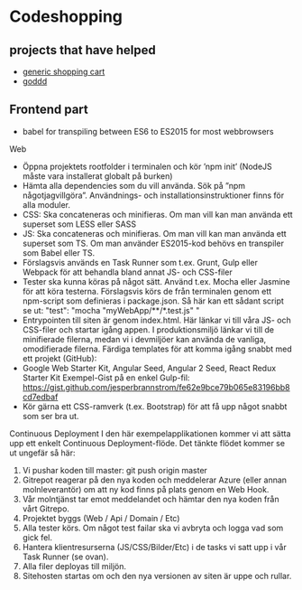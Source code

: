 # Codeshopping

## projects that have helped 

* [generic shopping cart](https://github.com/fernandez14/go-cart)
* [goddd](https://github.com/marcusolsson/goddd/blob/master/main.go)

## Frontend part

* babel for transpiling between ES6 to ES2015 for most webbrowsers

Web
*	Öppna projektets rootfolder i terminalen och kör ’npm init’ (NodeJS måste vara installerat globalt på burken)
*	Hämta alla dependencies som du vill använda. Sök på ”npm någotjagvillgöra”. Användnings- och installationsinstruktioner finns för alla moduler. 
*	CSS: Ska concateneras och minifieras. Om man vill kan man använda ett superset som LESS eller SASS
*	JS: Ska concateneras och minifieras. Om man vill kan man använda ett superset som TS. Om man använder ES2015-kod behövs en transpiler som Babel eller TS.
*	Förslagsvis används en Task Runner som t.ex. Grunt, Gulp eller Webpack för att behandla bland annat JS- och CSS-filer
*	Tester ska kunna köras på något sätt. Använd t.ex. Mocha eller Jasmine för att köra testerna. Förslagsvis körs de från terminalen genom ett npm-script som definieras i package.json. Så här kan ett sådant script se ut: 
"test": "mocha \"myWebApp/**/*.test.js\" "
*	Entrypointen till siten är genom index.html. Här länkar vi till våra JS- och CSS-filer och startar igång appen. I produktionsmiljö länkar vi till de minifierade filerna, medan vi i devmiljöer kan använda de vanliga, omodifierade filerna.
Färdiga templates för att komma igång snabbt med ett projekt (GitHub): 
*	Google Web Starter Kit, Angular Seed, Angular 2 Seed, React Redux Starter Kit
Exempel-Gist på en enkel Gulp-fil: https://gist.github.com/jesperbrannstrom/fe62e9bce79b065e83196bb8cd7edbaf
*	Kör gärna ett CSS-ramverk (t.ex. Bootstrap) för att få upp något snabbt som ser bra ut.

Continuous Deployment
I den här exempelapplikationen kommer vi att sätta upp ett enkelt Continuous Deployment-flöde. Det tänkte flödet kommer se ut ungefär så här:
1.	Vi pushar koden till master: git push origin master
2.	Gitrepot reagerar på den nya koden och meddelerar Azure (eller annan molnleverantör) om att ny kod finns på plats genom en Web Hook.
3.	Vår molntjänst tar emot meddelandet och hämtar den nya koden från vårt Gitrepo.
4.	Projektet byggs (Web / Api / Domain / Etc) 
5.	Alla tester körs. Om något test failar ska vi avbryta och logga vad som gick fel.
6.	Hantera klientresurserna (JS/CSS/Bilder/Etc) i de tasks vi satt upp i vår Task Runner (se ovan). 
7.	Alla filer deployas till miljön.
8.	Sitehosten startas om och den nya versionen av siten är uppe och rullar.




